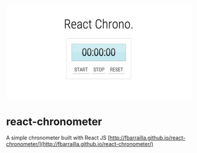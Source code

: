 ![screenshot](./screenshot.png)

# react-chronometer
A simple chronometer built with React JS [http://fbarrailla.github.io/react-chronometer/](http://fbarrailla.github.io/react-chronometer/)
